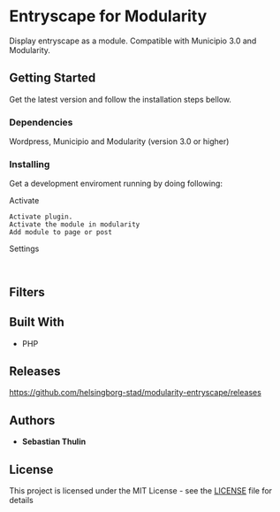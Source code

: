 # Entryscape for Modularity
Display entryscape as a module. Compatible with Municipio 3.0 and Modularity. 

## Getting Started
Get the latest version and follow the installation steps bellow.

### Dependencies
Wordpress, Municipio and Modularity (version 3.0 or higher)

### Installing
Get a development enviroment running by doing following:

Activate

```
Activate plugin.
Activate the module in modularity
Add module to page or post
```

Settings

```


```
## Filters



## Built With

* PHP

## Releases

https://github.com/helsingborg-stad/modularity-entryscape/releases

## Authors

* **Sebastian Thulin**

## License

This project is licensed under the MIT License - see the [LICENSE](LICENSE) file for details